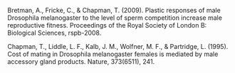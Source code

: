 Bretman, A., Fricke, C., & Chapman, T. (2009). Plastic responses of male Drosophila melanogaster to the level of sperm competition increase male reproductive fitness. Proceedings of the Royal Society of London B: Biological Sciences, rspb-2008.

Chapman, T., Liddle, L. F., Kalb, J. M., Wolfner, M. F., & Partridge, L. (1995). Cost of mating in Drosophila melanogaster females is mediated by male accessory gland products. Nature, 373(6511), 241.

